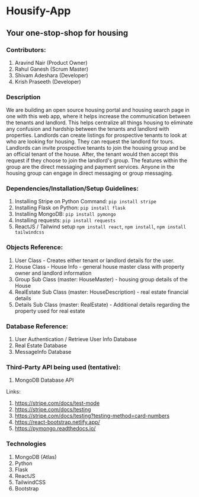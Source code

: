 # Housify-App

## Your one-stop-shop for housing

### Contributors:

1.  Aravind Nair (Product Owner)
2.  Rahul Ganesh (Scrum Master)
3.  Shivam Adeshara (Developer)
4.  Krish Praseeth (Developer)

### Description

We are building an open source housing portal and housing search page in one with this web app, where it helps increase the communication between the tenants and landlord. This helps centralize all things housing to eliminate any confusion and hardship between the tenants and landlord with properties. Landlords can create listings for prospective tenants to look at who are looking for housing. They can request the landlord for tours. Landlords can invite prospective tenants to join the housing group and be an official tenant of the house. After, the tenant would then accept this request if they choose to join the landlord's group. The features within the group are the direct messaging and payment services. Anyone in the housing group can engage in direct messaging or group messaging.

### Dependencies/Installation/Setup Guidelines:

1.  Installing Stripe on Python Command: `pip install stripe`
2.  Installing Flask on Python: `pip install flask`
3.  Installing MongoDB: `pip install pymongo`
4.  Installing requests: `pip install requests`
5.  ReactJS / Tailwind setup `npm install react`, `npm install`, `npm install tailwindcss`

### Objects Reference:

1.  User Class - Creates either tenant or landlord details for the user.
2.  House Class - House Info - general house master class with property owner and landlord information
3.  Group Sub Class (master: HouseMaster) - housing group details of the House
4.  RealEstate Sub Class (master: HouseDescription) - real estate financial details
5.  Details Sub Class (master: RealEstate) - Additional details regarding the property used for real estate

### Database Reference:

1.  User Authentication / Retrieve User Info Database
2.  Real Estate Database
3.  MessageInfo Database

### Third-Party API being used (tentative):

1.  MongoDB Database API

Links:

1. https://stripe.com/docs/test-mode
2. https://stripe.com/docs/testing
3. https://stripe.com/docs/testing?testing-method=card-numbers
4. https://react-bootstrap.netlify.app/
5. https://pymongo.readthedocs.io/

### Technologies

1. MongoDB (Atlas)
2. Python
3. Flask
4. ReactJS
5. TailwindCSS
6. Bootstrap

